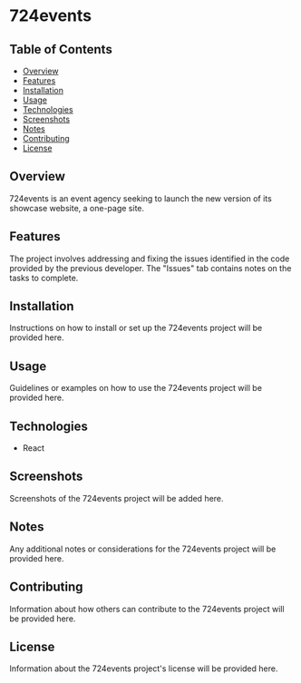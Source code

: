 # 724events

## Table of Contents
- [Overview](#overview)
- [Features](#features)
- [Installation](#installation)
- [Usage](#usage)
- [Technologies](#technologies)
- [Screenshots](#screenshots)
- [Notes](#notes)
- [Contributing](#contributing)
- [License](#license)

## Overview

724events is an event agency seeking to launch the new version of its showcase website, a one-page site.

## Features

The project involves addressing and fixing the issues identified in the code provided by the previous developer. The "Issues" tab contains notes on the tasks to complete.

## Installation

Instructions on how to install or set up the 724events project will be provided here.

## Usage

Guidelines or examples on how to use the 724events project will be provided here.

## Technologies

- React

## Screenshots

Screenshots of the 724events project will be added here.

## Notes

Any additional notes or considerations for the 724events project will be provided here.

## Contributing

Information about how others can contribute to the 724events project will be provided here.

## License

Information about the 724events project's license will be provided here.
